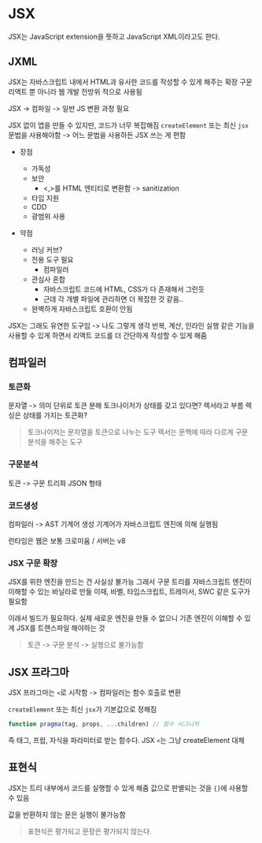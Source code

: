 # JSX

JSX는 JavaScript extension을 뜻하고 JavaScript XML이라고도 한다.

## JXML

JSX는 자바스크립트 내에서 HTML과 유사한 코드를 작성할 수 있게 해주는 확장 구문
리액트 뿐 아니라 웹 개발 전방위 적으로 사용됨

JSX -> 컴파일 -> 일반 JS 변환 과정 필요

JSX 없이 앱을 만들 수 있지만, 코드가 너무 복잡해짐
`createElement` 또는 최신 `jsx` 문법을 사용해야함
-> 어느 문법을 사용하든 JSX 쓰는 게 편함

- 장점

  - 가독성
  - 보안
    - <,>를 HTML 엔티티로 변환함 -> sanitization
  - 타입 지원
  - CDD
  - 광범위 사용

- 약점
  - 러닝 커브?
  - 전용 도구 필요
    - 컴파일러
  - 관심사 혼합
    - 자바스크립트 코드에 HTML, CSS가 다 존재해서 그런듯
    - 근데 각 개별 파일에 관리하면 더 복잡한 것 같음..
  - 완벽하게 자바스크립트 호환이 안됨

JSX는 그래도 유연한 도구임 -> 나도 그렇게 생각
반복, 계산, 인라인 실행 같은 기능을 사용할 수 있게 하면서 리액트 코드를 더 간단하게 작성할 수 있게 해줌

## 컴파일러

### 토큰화

문자열 -> 의미 단위로 토큰 분해
토크나이저가 상태를 갖고 있다면? 렉서라고 부름
렉싱은 상태를 가지는 토큰화?

> 토크나이저는 문자열을 토큰으로 나누는 도구
> 렉서는 문맥에 따라 다르게 구문 분석을 해주는 도구

### 구문분석

토큰 -> 구문 트리화
JSON 형태

### 코드생성

컴파일러 -> AST 기계어 생성
기계어가 자바스크립트 엔진에 의해 실행됨

런타임은 웹은 보통 크로미움 / 서버는 v8

### JSX 구문 확장

JSX를 위한 엔진을 만드는 건 사실상 불가능
그래서 구문 트리를 자바스크립트 엔진이 이해할 수 있는 바닐라로 만듦
이때, 바벨, 타입스크립트, 트레이서, SWC 같은 도구가 필요함

이래서 빌드가 필요하다. 실제 새로운 엔진을 만들 수 없으니 기존 엔진이 이해할 수 있게 JSX를 트랜스파일 해야하는 것

> 토큰 -> 구문 분석 -> 실행으로 불가능함

## JSX 프라그마

JSX 프라그마는 `<`로 시작함 -> 컴파일러는 함수 호출로 변환

`createElement` 또는 최신 `jsx`가 기본값으로 정해짐

```js
function pragma(tag, props, ...children) // 함수 시그니처
```

즉 태그, 프랍, 자식을 파라미터로 받는 함수다.
JSX `<`는 그냥 createElement 대체

## 표현식

JSX는 트리 내부에서 코드를 실행할 수 있게 해줌
값으로 판별되는 것을 `{}`에 사용할 수 있음

값을 반환하지 않는 문은 실행이 불가능함

> 표현식은 평가되고 문장은 평가되지 않는다.
